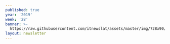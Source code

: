 ```yaml
---
published: true
year: '2019'
week: '28'
banner: >-
  https://raw.githubusercontent.com/itnewslat/assets/master/img/728x90/Banner-Resumen.jpg
layout: newsletter
---
```

